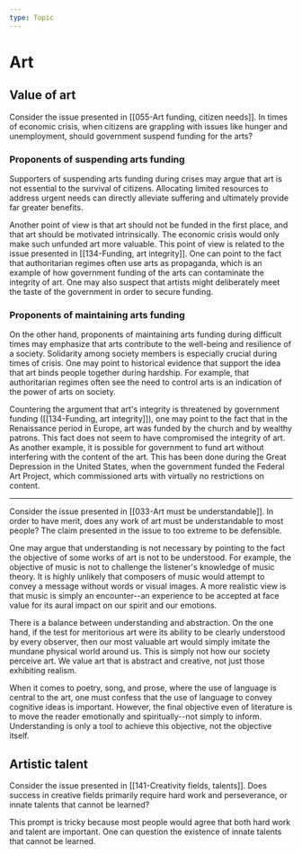 ```yaml
---
type: Topic
---
```


# Art

## Value of art

Consider the issue presented in [[055-Art funding, citizen needs]].
In times of economic crisis, when citizens are grappling with issues like hunger and unemployment, should government suspend funding for the arts?

### Proponents of suspending arts funding

Supporters of suspending arts funding during crises may argue that art is not essential to the survival of citizens.
Allocating limited resources to address urgent needs can directly alleviate suffering and ultimately provide far greater benefits.

Another point of view is that art should not be funded in the first place, and that art should be motivated intrinsically.
The economic crisis would only make such unfunded art more valuable.
This point of view is related to the issue presented in [[134-Funding, art integrity]].
One can point to the fact that authoritarian regimes often use arts as propaganda, which is an example of how government funding of the arts can contaminate the integrity of art.
One may also suspect that artists might deliberately meet the taste of the government in order to secure funding.

### Proponents of maintaining arts funding

On the other hand, proponents of maintaining arts funding during difficult times may emphasize that arts contribute to the well-being and resilience of a society.
Solidarity among society members is especially crucial during times of crisis.
One may point to historical evidence that support the idea that art binds people together during hardship.
For example, that authoritarian regimes often see the need to control arts is an indication of the power of arts on society.

Countering the argument that art's integrity is threatened by government funding ([[134-Funding, art integrity]]), one may point to the fact that in the Renaissance period in Europe, art was funded by the church and by wealthy patrons.
This fact does not seem to have compromised the integrity of art.
As another example, it is possible for government to fund art without interfering with the content of the art.
This has been done during the Great Depression in the United States, when the government funded the Federal Art Project, which commissioned arts with virtually no restrictions on content.

---

Consider the issue presented in [[033-Art must be understandable]].
In order to have merit, does any work of art must be understandable to most people?
The claim presented in the issue to too extreme to be defensible.

One may argue that understanding is not necessary by pointing to the fact the objective of some works of art is not to be understood.
For example, the objective of music is not to challenge the listener's knowledge of music theory.
It is highly unlikely that composers of music would attempt to convey a message without words or visual images.
A more realistic view is that music is simply an encounter--an experience to be accepted at face value for its aural impact on our spirit and our emotions.

There is a balance between understanding and abstraction.
On the one hand, if the test for meritorious art were its ability to be clearly understood by every observer, then our most valuable art would simply imitate the mundane physical world around us.
This is simply not how our society perceive art.
We value art that is abstract and creative, not just those exhibiting realism.

When it comes to poetry, song, and prose, where the use of language is central to the art, one must confess that the use of language to convey cognitive ideas is important.
However, the final objective even of literature is to move the reader emotionally and spiritually--not simply to inform.
Understanding is only a tool to achieve this objective, not the objective itself.

## Artistic talent

Consider the issue presented in [[141-Creativity fields, talents]].
Does success in creative fields primarily require hard work and perseverance, or innate talents that cannot be learned?

This prompt is tricky because most people would agree that both hard work and talent are important.
One can question the existence of innate talents that cannot be learned.
